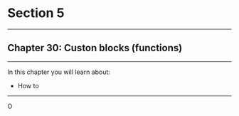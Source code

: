# Section 5

---

## Chapter 30: Custon blocks \(functions\)

---

In this chapter you will learn about:

* How to 

---

O

